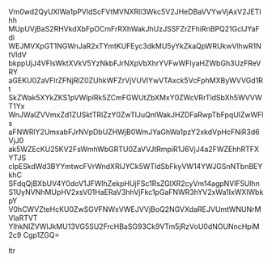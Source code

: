 Vm0wd2QyUXlWa1pPVldScFVtMVNXRll3Wkc5V2JHeDBaVVYwVjAxV2JETlhh
MUpUVjBaS2RHVkdXbFpOCmFrRXhWakJhUzJSSFZrZFhiRnBPQ21GclJYaFdi
WEJMVXpGT1NGWnJaR2xTYmtKUFEyc3dkMU5yYkZkaQpWRUkwVlhwR1NtVldV
bkppUjJ4VFlsWktXVkV5YzNkbFJrNXpVbXhrYVFwWFIyaHZWbGh3UzFReVRY
aGEKU0ZaVFlrZFNjRlZ0ZUhkWFZrVjVUVlYwVTAxck5VcFphMXByWVVGd1Rt
SkZWak5XYkZKS1pVWlplRk5ZCmFGWUtZbXMxY0ZWcVRrTldSbXh5WVVWT1Yx
WnJWalZVVmxZd1ZUSktTRlZzY0ZwTlJuQnlWakJHZDFaRwpTbFpqUlZwWFls
aFNWRlY2UmxabFJrNVpDbUZHWjB0WmJYaGhWa1pzY2xkdVpHcFNiR3d6VjJ0
ak5WZEcKU25KV2FsWmhWbGRTU0ZaVVJtRmpiR1J6VjJ4a2FWZEhhRTFXYTJS
clpESkdWd3BYYmtwcFVrWndXRlJYCk5WTldSbFkyVW14YWJGSnNTbnBEYkhC
SFdqQjBXbUV4Y0doV1JFWlhZekpHUjFSc1RsZGlXR2cyVm14agpNVlF5Ulhn
S1UyNVNhMUpHV2xsV01HaERaV3hhVjFkc1pGaFNWR3hYV2xWa1IxWXlWbkpY
V0hCWVZteHcKU0ZwSGVFNWxVWEJVVjBoQ2NGVXdaREJVUmtWNUNrMVlaRTVT
YlhkNlZVWlJkMU13VG5SU2FrcHBaSG93Ck9VTm5jRzVoU0dNOUNncHpiM2c9
Cgp1ZGQ=

ltr